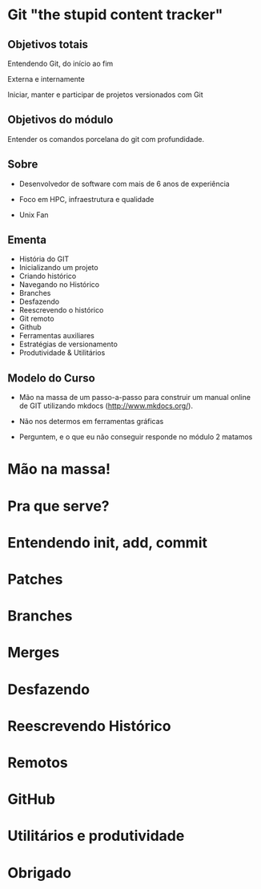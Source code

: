 Git "the stupid content tracker"
================================

Objetivos totais
----------------

Entendendo Git, do início ao fim

Externa e internamente

Iniciar, manter e participar de projetos versionados com Git 


Objetivos do módulo
-------------------

Entender os comandos porcelana do git com profundidade.

Sobre
-----

- Desenvolvedor de software com mais de 6 anos de experiência

- Foco em HPC, infraestrutura e qualidade

- Unix Fan

Ementa
------

- História do GIT
- Inicializando um projeto
- Criando histórico
- Navegando no Histórico
- Branches
- Desfazendo
- Reescrevendo o histórico
- Git remoto
- Github
- Ferramentas auxiliares
- Estratégias de versionamento
- Produtividade & Utilitários

Modelo do Curso
---------------

 - Mão na massa de um passo-a-passo para construir um manual online de GIT utilizando
     mkdocs (http://www.mkdocs.org/).

 - Não nos determos em ferramentas gráficas
 - Perguntem, e o que eu não conseguir responde no módulo 2 matamos


Mão na massa!
=============

Pra que serve?
==============

Entendendo init, add, commit
============================

Patches
=======

Branches
========

Merges
======

Desfazendo
==========

Reescrevendo Histórico
======================

Remotos
=======

GitHub
======

Utilitários e produtividade
===========================

Obrigado
========

